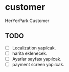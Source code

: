 # customer

HerYerPark Customer

## TODO

- [ ] Localization yapılcak.
- [ ] harita eklenecek.
- [ ] Ayarlar sayfası yapılcak.
- [ ] payment screen yapılcak.